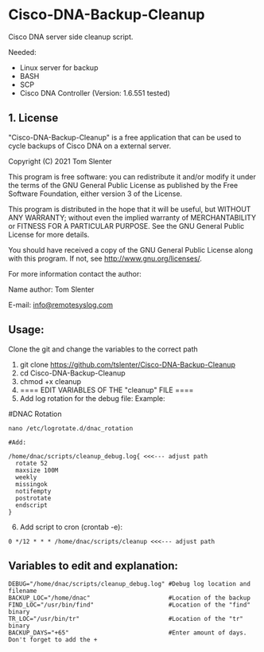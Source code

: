 # Cisco-DNA-Backup-Cleanup
Cisco DNA server side cleanup script.

Needed:
- Linux server for backup
- BASH
- SCP
- Cisco DNA Controller (Version: 1.6.551 tested)

## 1. License

"Cisco-DNA-Backup-Cleanup" is a free application that can be used to cycle backups of Cisco DNA on a external server.

Copyright (C) 2021 Tom Slenter

This program is free software: you can redistribute it and/or modify
it under the terms of the GNU General Public License as published by
the Free Software Foundation, either version 3 of the License.

This program is distributed in the hope that it will be useful,
but WITHOUT ANY WARRANTY; without even the implied warranty of
MERCHANTABILITY or FITNESS FOR A PARTICULAR PURPOSE. See the
GNU General Public License for more details.

You should have received a copy of the GNU General Public License
along with this program. If not, see <http://www.gnu.org/licenses/>.

For more information contact the author:

Name author: Tom Slenter

E-mail: info@remotesyslog.com

## Usage:
Clone the git and change the variables to the correct path

1) git clone https://github.com/tslenter/Cisco-DNA-Backup-Cleanup
2) cd Cisco-DNA-Backup-Cleanup
3) chmod +x cleanup
4) ==== EDIT VARIABLES OF THE "cleanup" FILE ====
5) Add log rotation for the debug file:
Example:

#DNAC Rotation
```
nano /etc/logrotate.d/dnac_rotation

#Add:

/home/dnac/scripts/cleanup_debug.log{ <<<--- adjust path
  rotate 52
  maxsize 100M
  weekly
  missingok
  notifempty
  postrotate
  endscript
}
```

6) Add script to cron (crontab -e):
```
0 */12 * * * /home/dnac/scripts/cleanup <<<--- adjust path
```

## Variables to edit and explanation:

```
DEBUG="/home/dnac/scripts/cleanup_debug.log" #Debug log location and filename
BACKUP_LOC="/home/dnac"                      #Location of the backup
FIND_LOC="/usr/bin/find"                     #Location of the "find" binary
TR_LOC="/usr/bin/tr"                         #Location of the "tr" binary
BACKUP_DAYS="+65"                            #Enter amount of days. Don't forget to add the +
```
